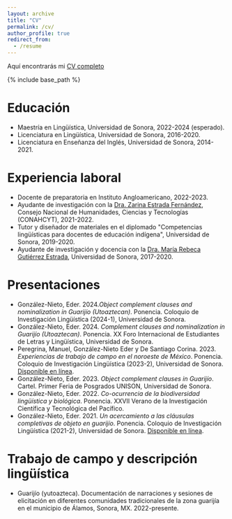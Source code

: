 ```yaml
---
layout: archive
title: "CV"
permalink: /cv/
author_profile: true
redirect_from:
  - /resume
---
```

Aquí encontrarás mi [CV completo](https://edergonzaleznieto.github.io/files/cv.pdf)

{% include base_path %}

Educación
======
* Maestría en Lingüística, Universidad de Sonora, 2022-2024 (esperado).
* Licenciatura en Lingüística, Universidad de Sonora, 2016-2020.
* Licenciatura en Enseñanza del Inglés, Universidad de Sonora, 2014-2021.

Experiencia laboral
=====
* Docente de preparatoria en Instituto Angloamericano, 2022-2023.
* Ayudante de investigación con la [Dra. Zarina Estrada Fernández](https://investigadores.unison.mx/es/persons/zarina-estrada-fernandez), Consejo Nacional de Humanidades, Ciencias y Tecnologías (CONAHCYT), 2021-2022.
* Tutor y diseñador de materiales en el diplomado "Competencias lingüísticas para docentes de educación indígena", Universidad de Sonora, 2019-2020.
* Ayudante de investigación y docencia con la [Dra. María Rebeca Gutiérrez Estrada](https://investigadores.unison.mx/en/persons/maria-rebeca-gutierrez-estrada), Universidad de Sonora, 2017-2020.

Presentaciones
=====
* González-Nieto, Eder. 2024._Object complement clauses and nominalization in Guarijío (Utoaztecan)_. Ponencia. Coloquio de Investigación Lingüística (2024-1), Universidad de Sonora.
* González-Nieto, Eder. 2024. _Complement clauses and nominalization in Guarijío (Utoaztecan)_. Ponencia. XX Foro Internacional de Estudiantes de Letras y Lingüística, Universidad de Sonora.
* Peregrina, Manuel, González-Nieto Eder y De Santiago Corina. 2023. _Experiencias de trabajo de campo en el noroeste de México_. Ponencia. Coloquio de Investigación Lingüística (2023-2), Universidad de Sonora. [Disponible en línea](https://www.youtube.com/watch?v=j6BHl9SaplA&t=13s).
* González-Nieto, Eder. 2023. _Object complement clauses in Guarijío_. Cartel. Primer Feria de Posgrados UNISON, Universidad de Sonora.
* González-Nieto, Eder. 2022. _Co-ocurrencia de la biodiversidad lingüística y biológica_. Ponencia. XXVII Verano de la Investigación Científica y Tecnológica del Pacífico.
* González-Nieto, Eder. 2021. _Un acercamiento a las cláusulas completivas de objeto en guarijío_. Ponencia. Coloquio de Investigación Lingüística (2021-2), Universidad de Sonora. [Disponible en línea](https://www.youtube.com/watch?v=V5FqgqvDUvU&t=15s).

Trabajo de campo y descripción lingüística
======
* Guarijío (yutoazteca). Documentación de narraciones y sesiones de elicitación en diferentes comunidades tradicionales de la zona guarijía en el municipio de Álamos, Sonora, MX. 2022-presente.
  

